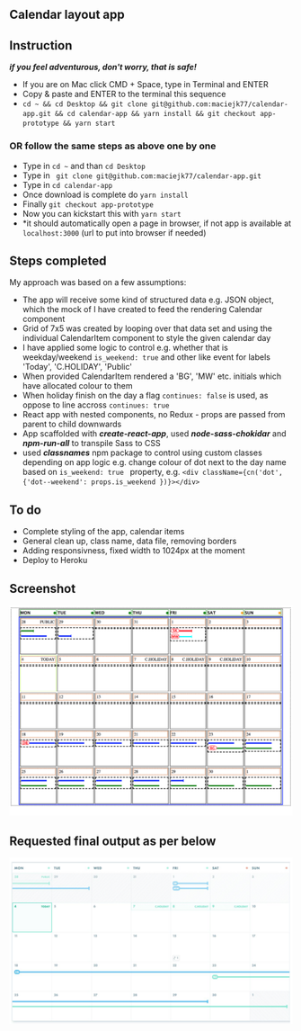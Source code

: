 ## Calendar layout app

## Instruction

***if you feel adventurous, don't worry, that is safe!***

- If you are on Mac click CMD + Space, type in Terminal and ENTER
- Copy & paste and ENTER to the terminal this sequence
- ```cd ~ && cd Desktop && git clone git@github.com:maciejk77/calendar-app.git && cd calendar-app && yarn install && git checkout app-prototype && yarn start```

### OR follow the same steps as above one by one
- Type in ```cd ~``` and than ```cd Desktop```
- Type in ``` git clone git@github.com:maciejk77/calendar-app.git```
- Type in ```cd calendar-app```
- Once download is complete do ```yarn install```
- Finally ```git checkout app-prototype```
- Now you can kickstart this with ```yarn start```
- *it should automatically open a page in browser, if not app is available at ```localhost:3000``` (url to put into browser if needed)

## Steps completed

My approach was based on a few assumptions:

- The app will receive some kind of structured data e.g. JSON object, which the mock of I have created to feed the rendering Calendar component
- Grid of 7x5 was created by looping over that data set and using the individual CalendarItem component to style the given calendar day
- I have applied some logic to control e.g. whether that is weekday/weekend ```is_weekend: true``` and other like event for labels 'Today', 'C.HOLIDAY', 'Public'
- When provided CalendarItem rendered a 'BG', 'MW' etc. initials which have allocated colour to them
- When holiday finish on the day a flag ```continues: false``` is used, as oppose to line accross ```continues: true```
- React app with nested components, no Redux - props are passed from parent to child downwards
- App scaffolded with ***create-react-app***, used ***node-sass-chokidar*** and ***npm-run-all*** to transpile Sass to CSS
- used ***classnames*** npm package to control using custom classes depending on app logic e.g. change colour of dot next to the day name based on ```is_weekend: true ``` property, e.g.  ```<div className={cn('dot', {'dot--weekend': props.is_weekend })}></div>```

## To do
- Complete styling of the app, calendar items
- General clean up, class name, data file, removing borders
- Adding responsivness, fixed width to 1024px at the moment
- Deploy to Heroku

## Screenshot
![Screenshot](public/screenshot.png)

## Requested final output as per below
![Screenshot](public/end_result.png)